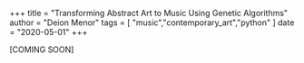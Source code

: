 +++
title = "Transforming Abstract Art to Music Using Genetic Algorithms"
author = "Deion Menor"
tags = [
    "music","contemporary_art","python"
]
date = "2020-05-01"
+++

[COMING SOON]